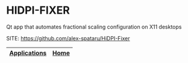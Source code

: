 # HIDPI-FIXER
 
 Qt app that automates fractional scaling configuration
 on X11 desktops 
 
 SITE: https://github.com/alex-spataru/HiDPI-Fixer

 | [Applications](https://portable-linux-apps.github.io/apps.html) | [Home](https://portable-linux-apps.github.io)
 | --- | --- |

